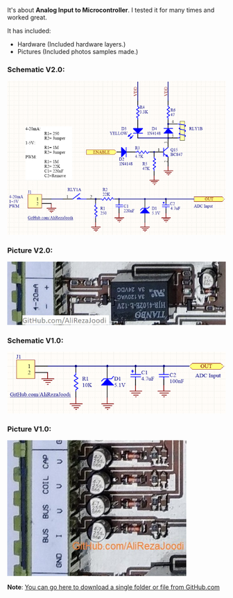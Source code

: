 It's about **Analog Input to Microcontroller**. I tested it for many times and worked great.

It has included:
- Hardware (Included hardware layers.)
- Pictures (Included photos samples made.)

### Schematic V2.0:
![](Hardware/V2.0.png?raw=true)

### Picture V2.0:
![](Pictures/V2.0.jpg?raw=true)

### Schematic V1.0:
![](Hardware/V1.0.png?raw=true)

### Picture V1.0:
![](Pictures/V1.0.jpg?raw=true)

**Note**: [You can go here to download a single folder or file from GitHub.com](https://minhaskamal.github.io/DownGit/#/home)
